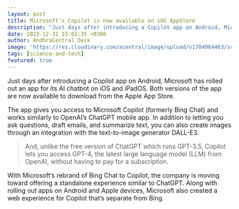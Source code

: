 ```yaml
---
layout: post
title: Microsoft's Copilot is now available on iOS AppStore
description: "Just days after introducing a Copilot app on Android, Microsoft has rolled out an app for its AI chatbot on iOS and iPadOS. Both versions of the app are now available to download from the Apple App Store."
date: 2023-12-31 15:01:35 +0300
author: AndhraCentral Desk
image: 'https://res.cloudinary.com/acentral/image/upload/v1704064463/science/Press-Image_FINAL_16x9-4_hn2j6q.jpg'
tags: [science-and-tech]
featured: true
---
```


Just days after introducing a Copilot app on Android, Microsoft has rolled out an app for its AI chatbot on iOS and iPadOS. Both versions of the app are now available to download from the Apple App Store.

The app gives you access to Microsoft Copilot (formerly Bing Chat) and works similarly to OpenAI’s ChatGPT mobile app. In addition to letting you ask questions, draft emails, and summarize text, you can also create images through an integration with the text-to-image generator DALL-E3.

> And, unlike the free version of ChatGPT which runs GPT-3.5, Copilot lets you access GPT-4, the latest large language model (LLM) from OpenAI, without having to pay for a subscription.

With Microsoft’s rebrand of Bing Chat to Copilot, the company is moving toward offering a standalone experience similar to ChatGPT. Along with rolling out apps on Android and Apple devices, Microsoft also created a web experience for Copilot that’s separate from Bing.